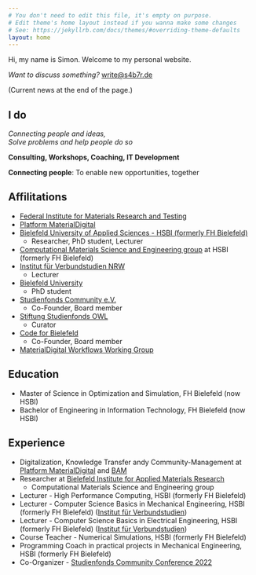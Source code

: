 ```yaml
---
# You don't need to edit this file, it's empty on purpose.
# Edit theme's home layout instead if you wanna make some changes
# See: https://jekyllrb.com/docs/themes/#overriding-theme-defaults
layout: home
---
```


Hi, my name is Simon. Welcome to my personal website.

*Want to discuss something?* [write@s4b7r.de](mailto:write@s4b7r.de)

(Current news at the end of the page.)

## I do

*Connecting people and ideas,* <br>
*Solve problems and help people do so*

**Consulting, Workshops, Coaching, IT Development**

**Connecting people**: To enable new opportunities, together

## Affilitations

- [Federal Institute for Materials Research and Testing](https://www.bam.de/)
- [Platform MaterialDigital](https://www.materialdigital.de/)
- [Bielefeld University of Applied Sciences - HSBI (formerly FH Bielefeld)](https://www.hsbi.de/)
    - Researcher, PhD student, Lecturer
- [Computational Materials Science and Engineering group](https://www.hsbi.de/ium/forschung/arbeitsgruppen/computational-materials-science-and-engineering) at HSBI (formerly FH Bielefeld)
- [Institut für Verbundstudien NRW](https://www.verbundstudium.de/)
    - Lecturer
- [Bielefeld University](https://www.uni-bielefeld.de/)
    - PhD student
- [Studienfonds Community e.V.](https://studienfondscommunity.de/)
    - Co-Founder, Board member
- [Stiftung Studienfonds OWL](https://www.studienfonds-owl.de/)
    - Curator
- [Code for Bielefeld](https://codefor.de/bielefeld/)
    - Co-Founder, Board member
- [MaterialDigital Workflows Working Group](https://www.materialdigital.de/workflows/)

## Education

- Master of Science in Optimization and Simulation, FH Bielefeld (now HSBI)
- Bachelor of Engineering in Information Technology, FH Bielefeld (now HSBI)

## Experience

- Digitalization, Knowledge Transfer andy Community-Management at [Platform MaterialDigital](https://www.materialdigital.de/) and [BAM](https://www.bam.de/)
- Researcher at [Bielefeld Institute for Applied Materials Research](https://www.hsbi.de/bifam)
    - Computational Materials Science and Engineering group
- Lecturer - High Performance Computing, HSBI (formerly FH Bielefeld)
- Lecturer - Computer Science Basics in Mechanical Engineering, HSBI (formerly FH Bielefeld) ([Institut für Verbundstudien](https://www.verbundstudium.de/))
- Lecturer - Computer Science Basics in Electrical Engineering, HSBI (formerly FH Bielefeld) ([Institut für Verbundstudien](https://www.verbundstudium.de/))
- Course Teacher - Numerical Simulations, HSBI (formerly FH Bielefeld)
- Programming Coach in practical projects in Mechanical Engineering, HSBI (formerly FH Bielefeld)
- Co-Organizer - [Studienfonds Community Conference 2022](https://studienfondscommunity.de/kick-off-gelungen-die-studienfonds-community-conference-2022/)
